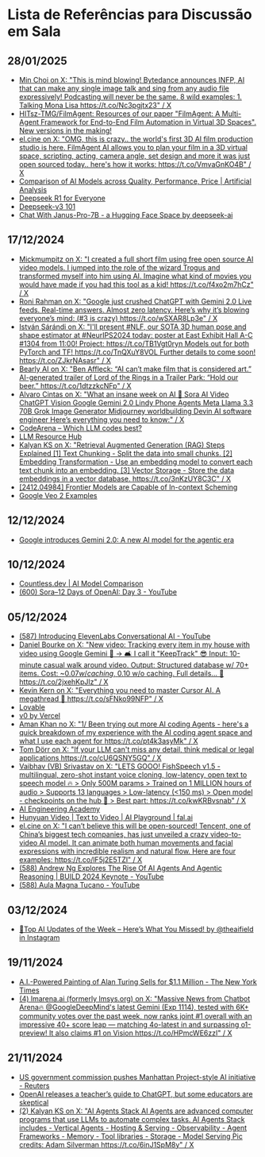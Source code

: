 # Lista de Referências para Discussão em Sala

## 28/01/2025

* [Min Choi on X: "This is mind blowing! Bytedance announces INFP, AI that can make any single image talk and sing from any audio file expressively! Podcasting will never be the same. 8 wild examples: 1. Talking Mona Lisa https://t.co/Nc3pgjtx23" / X](https://x.com/minchoi/status/1870499852003557381)
* [HITsz-TMG/FilmAgent: Resources of our paper "FilmAgent: A Multi-Agent Framework for End-to-End Film Automation in Virtual 3D Spaces". New versions in the making!](https://github.com/HITsz-TMG/FilmAgent)
* [el.cine on X: "OMG, this is crazy.. the world's first 3D AI film production studio is here. FilmAgent AI allows you to plan your film in a 3D virtual space, scripting, acting, camera angle, set design and more it was just open sourced today.. here's how it works: https://t.co/VmvaGnKO4B" / X](https://x.com/EHuanglu/status/1882294685919772928)
* [Comparison of AI Models across Quality, Performance, Price | Artificial Analysis](https://artificialanalysis.ai/models)
* [Deepseek R1 for Everyone](https://trite-song-d6a.notion.site/Deepseek-R1-for-Everyone-1860af77bef3806c9db5e5c2a256577d)
* [Deepseek-v3 101](https://lunar-joke-35b.notion.site/Deepseek-v3-101-169ba4b6a3fa8090a7aacaee1a1cefaa)
* [Chat With Janus-Pro-7B - a Hugging Face Space by deepseek-ai](https://huggingface.co/spaces/deepseek-ai/Janus-Pro-7B) 

## 17/12/2024

* [Mickmumpitz on X: "I created a full short film using free open source AI video models. I jumped into the role of the wizard Trogus and transformed myself into him using AI. Imagine what kind of movies you would have made if you had this tool as a kid! https://t.co/f4xo2m7hCz" / X](https://x.com/mickmumpitz/status/1867212037002334666)
* [Roni Rahman on X: "Google just crushed ChatGPT with Gemini 2.0 Live feeds. Real-time answers. Almost zero latency. Here’s why it’s blowing everyone’s mind: (#3 is crazy) https://t.co/wSXAR8Lp3e" / X](https://x.com/heyronir/status/1867110411570712938)
* [István Sárándi on X: "I'll present #NLF, our SOTA 3D human pose and shape estimator at #NeurIPS2024 today: poster at East Exhibit Hall A-C #1304 from 11:00! Project: https://t.co/TB1Vgt0ryn Models out for both PyTorch and TF! https://t.co/TnQXuY8VOL Further details to come soon! https://t.co/ZJkrNAsasr" / X](https://x.com/Istvan_Sarandi/status/1867274374719680951)
* [Bearly AI on X: "Ben Affleck: “AI can’t make film that is considered art.” AI-generated trailer of Lord of the Rings in a Trailer Park: “Hold our beer.” https://t.co/1dtzzkcNFp" / X](https://x.com/bearlyai/status/1867385310990283094)
* [Alvaro Cintas on X: "What an insane week on AI 🤯 Sora AI Video ChatGPT Vision Google Gemini 2.0 Lindy Phone Agents Meta Llama 3.3 70B Grok Image Generator Midjourney worldbuilding Devin AI software engineer Here’s everything you need to know:" / X](https://x.com/dr_cintas/status/1867292516103389260)
* [CodeArena – Which LLM codes best?](https://www.llmcodearena.com/top-models)
* [LLM Resource Hub](https://llmresourceshub.vercel.app/)
* [Kalyan KS on X: "Retrieval Augmented Generation (RAG) Steps Explained [1] Text Chunking - Split the data into small chunks. [2] Embedding Transformation - Use an embedding model to convert each text chunk into an embedding. [3] Vector Storage - Store the data embeddings in a vector database. https://t.co/3nKzUY8C3C" / X](https://x.com/kalyan_kpl/status/1866730898403868966)
* [[2412.04984] Frontier Models are Capable of In-context Scheming](https://arxiv.org/abs/2412.04984)
* [Google Veo 2 Examples](https://www.instagram.com/p/DDplxBKSaPs/) 

## 12/12/2024

* [Google introduces Gemini 2.0: A new AI model for the agentic era](https://blog.google/technology/google-deepmind/google-gemini-ai-update-december-2024/) 

## 10/12/2024

* [Countless.dev | AI Model Comparison](https://countless.dev/)
* [(600) Sora–12 Days of OpenAI: Day 3 - YouTube](https://www.youtube.com/live/2jKVx2vyZOY) 

## 05/12/2024

* [(587) Introducing ElevenLabs Conversational AI - YouTube](https://www.youtube.com/watch?v=v-EYzZCLF48) 
* [Daniel Bourke on X: "New video: Tracking every item in my house with video using Google Gemini 🎥 -&gt; 🛋️ I call it "KeepTrack" 😎 Input: 10-minute casual walk around video. Output: Structured database w/ 70+ items. Cost: ~$0.07 w/ caching, ~$0.10 w/o caching. Full details... 🧵 https://t.co/2jxehKpJlz" / X](https://x.com/mrdbourke/status/1863870479167279486)
* [Kevin Kern on X: "Everything you need to master Cursor AI. A megathread 🧵 https://t.co/sFNko99NFP" / X](https://x.com/kregenrek/status/1864366118548197831)
* [Lovable](https://lovable.dev/)
* [v0 by Vercel](https://v0.dev/chat) 
* [Aman Khan no X: "1/ Been trying out more AI coding Agents - here's a quick breakdown of my experience with the AI coding agent space and what I use each agent for https://t.co/pt4k3asyMk" / X](https://x.com/_amankhan/status/1863943130472464572)
* [Tom Dörr on X: "If your LLM can't miss any detail, think medical or legal applications https://t.co/cU6QSNY5GQ" / X](https://x.com/tom_doerr/status/1864112814467535235)
* [Vaibhav (VB) Srivastav on X: "LETS GOOO! FishSpeech v1.5 - multilingual, zero-shot instant voice cloning, low-latency, open text to speech model 🔥 &gt; Only 500M params &gt; Trained on 1 MILLION hours of audio &gt; Supports 13 languages &gt; Low-latency (&lt;150 ms) &gt; Open model - checkpoints on the hub 🤗 &gt; Best part: https://t.co/kwKRBvsnab" / X](https://x.com/reach_vb/status/1864382548685492339)
* [AI Engineering Academy](https://aiengineering.academy/)
* [Hunyuan Video | Text to Video | AI Playground | fal.ai](https://fal.ai/models/fal-ai/hunyuan-video/playground)
* [el.cine on X: "I can’t believe this will be open-sourced! Tencent, one of China’s biggest tech companies, has just unveiled a crazy video-to-video AI model. It can animate both human movements and facial expressions with incredible realism and natural flow. Here are four examples: https://t.co/lF5j2E5TZl" / X](https://x.com/EHuanglu/status/1864014932133749129)
* [(588) Andrew Ng Explores The Rise Of AI Agents And Agentic Reasoning | BUILD 2024 Keynote - YouTube](https://www.youtube.com/watch?v=KrRD7r7y7NY)
* [(588) Aula Magna Tucano - YouTube](https://www.youtube.com/watch?v=80CNsURx3Uc) 

## 03/12/2024

* [🚨Top AI Updates of the Week – Here’s What You Missed! by @theaifield in Instagram](https://www.instagram.com/p/DDA_GVsNolH/?img_index=1) 

## 19/11/2024

* [A.I.-Powered Painting of Alan Turing Sells for $1.1 Million - The New York Times](https://www.nytimes.com/2024/11/08/arts/ai-painting-alan-turing-auction.html)
* [(4) lmarena.ai (formerly lmsys.org) on X: "Massive News from Chatbot Arena🔥 @GoogleDeepMind's latest Gemini (Exp 1114), tested with 6K+ community votes over the past week, now ranks joint #1 overall with an impressive 40+ score leap — matching 4o-latest in and surpassing o1-preview! It also claims #1 on Vision https://t.co/HPmcWE6zzI" / X](https://x.com/lmarena_ai/status/1857110672565494098) 

## 21/11/2024

* [US government commission pushes Manhattan Project-style AI initiative - Reuters](https://www.reuters.com/technology/artificial-intelligence/us-government-commission-pushes-manhattan-project-style-ai-initiative-2024-11-19/)
* [OpenAI releases a teacher’s guide to ChatGPT, but some educators are skeptical](https://techcrunch.com/2024/11/20/openai-releases-a-teachers-guide-to-chatgpt-but-some-educators-are-skeptical/)
* [(2) Kalyan KS on X: "AI Agents Stack AI Agents are advanced computer programs that use LLMs to automate complex tasks. AI Agents Stack includes - Vertical Agents - Hosting &amp; Serving - Observability - Agent Frameworks - Memory - Tool libraries - Storage - Model Serving Pic credits: Adam Silverman https://t.co/6inJ1SpM8y" / X](https://x.com/kalyan_kpl/status/1857975570421920203) 
